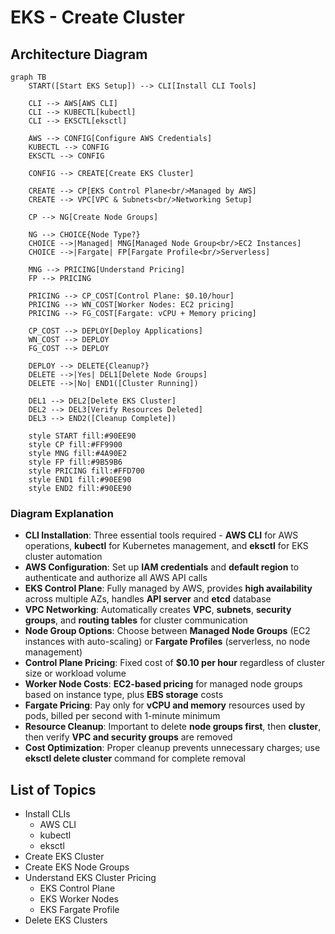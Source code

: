 # EKS - Create Cluster

## Architecture Diagram

```mermaid
graph TB
    START([Start EKS Setup]) --> CLI[Install CLI Tools]
    
    CLI --> AWS[AWS CLI]
    CLI --> KUBECTL[kubectl]
    CLI --> EKSCTL[eksctl]
    
    AWS --> CONFIG[Configure AWS Credentials]
    KUBECTL --> CONFIG
    EKSCTL --> CONFIG
    
    CONFIG --> CREATE[Create EKS Cluster]
    
    CREATE --> CP[EKS Control Plane<br/>Managed by AWS]
    CREATE --> VPC[VPC & Subnets<br/>Networking Setup]
    
    CP --> NG[Create Node Groups]
    
    NG --> CHOICE{Node Type?}
    CHOICE -->|Managed| MNG[Managed Node Group<br/>EC2 Instances]
    CHOICE -->|Fargate| FP[Fargate Profile<br/>Serverless]
    
    MNG --> PRICING[Understand Pricing]
    FP --> PRICING
    
    PRICING --> CP_COST[Control Plane: $0.10/hour]
    PRICING --> WN_COST[Worker Nodes: EC2 pricing]
    PRICING --> FG_COST[Fargate: vCPU + Memory pricing]
    
    CP_COST --> DEPLOY[Deploy Applications]
    WN_COST --> DEPLOY
    FG_COST --> DEPLOY
    
    DEPLOY --> DELETE{Cleanup?}
    DELETE -->|Yes| DEL1[Delete Node Groups]
    DELETE -->|No| END1([Cluster Running])
    
    DEL1 --> DEL2[Delete EKS Cluster]
    DEL2 --> DEL3[Verify Resources Deleted]
    DEL3 --> END2([Cleanup Complete])
    
    style START fill:#90EE90
    style CP fill:#FF9900
    style MNG fill:#4A90E2
    style FP fill:#9B59B6
    style PRICING fill:#FFD700
    style END1 fill:#90EE90
    style END2 fill:#90EE90
```

### Diagram Explanation

- **CLI Installation**: Three essential tools required - **AWS CLI** for AWS operations, **kubectl** for Kubernetes management, and **eksctl** for EKS cluster automation
- **AWS Configuration**: Set up **IAM credentials** and **default region** to authenticate and authorize all AWS API calls
- **EKS Control Plane**: Fully managed by AWS, provides **high availability** across multiple AZs, handles **API server** and **etcd** database
- **VPC Networking**: Automatically creates **VPC**, **subnets**, **security groups**, and **routing tables** for cluster communication
- **Node Group Options**: Choose between **Managed Node Groups** (EC2 instances with auto-scaling) or **Fargate Profiles** (serverless, no node management)
- **Control Plane Pricing**: Fixed cost of **$0.10 per hour** regardless of cluster size or workload volume
- **Worker Node Costs**: **EC2-based pricing** for managed node groups based on instance type, plus **EBS storage** costs
- **Fargate Pricing**: Pay only for **vCPU and memory** resources used by pods, billed per second with 1-minute minimum
- **Resource Cleanup**: Important to delete **node groups first**, then **cluster**, then verify **VPC and security groups** are removed
- **Cost Optimization**: Proper cleanup prevents unnecessary charges; use **eksctl delete cluster** command for complete removal

## List of Topics 
- Install CLIs
  - AWS CLI
  - kubectl
  - eksctl
- Create EKS Cluster
- Create EKS Node Groups
- Understand EKS Cluster Pricing
  - EKS Control Plane
  - EKS Worker Nodes
  - EKS Fargate Profile
- Delete EKS Clusters 

